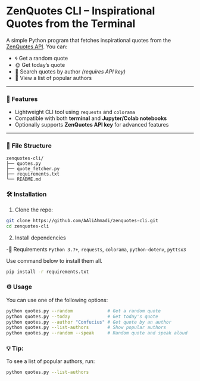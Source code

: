 # ZenQuotes CLI – Inspirational Quotes from the Terminal

A simple Python program that fetches inspirational quotes from the [ZenQuotes API](https://zenquotes.io/). You can:

- 🌀 Get a random quote  
- 🌞 Get today’s quote  
- 🧠 Search quotes by author *(requires API key)*  
- 🧾 View a list of popular authors

---

### 🚀 Features

- Lightweight CLI tool using `requests` and `colorama`
- Compatible with both **terminal** and **Jupyter/Colab notebooks**
- Optionally supports **ZenQuotes API key** for advanced features

---

### 📁 File Structure
```
zenquotes-cli/
├── quotes.py
├── quote_fetcher.py
├── requirements.txt
└── README.md
```


### 🛠️ Installation

1. Clone the repo:

```bash
git clone https://github.com/AAliAhmadi/zenquotes-cli.git
cd zenquotes-cli
```

2. Install dependencies

-🧪 Requirements
```Python 3.7+```, ```requests```, ```colorama```, ```python-dotenv```, ```pyttsx3```

Use command below to install them all.
```bash
pip install -r requirements.txt
```

### ⚙️ Usage
You can use one of the following options:
```bash
python quotes.py --random             # Get a random quote
python quotes.py --today              # Get today's quote
python quotes.py --author "Confucius" # Get quote by an author
python quotes.py --list-authors       # Show popular authors
python quotes.py --random --speak     # Random quote and speak aloud
```

### 💡 Tip:
To see a list of popular authors, run:
```bash
python quotes.py --list-authors
```





